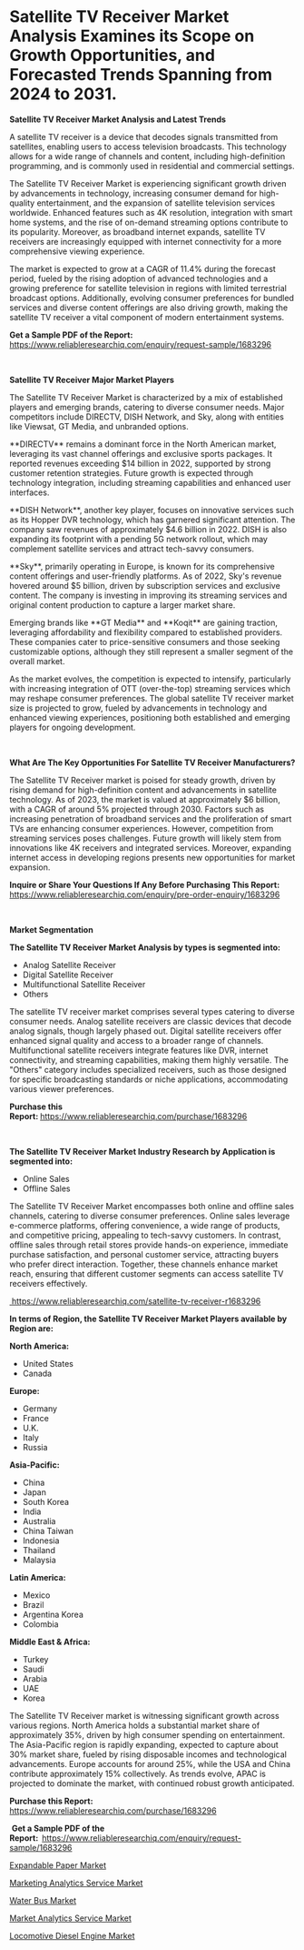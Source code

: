 <p><h1>Satellite TV Receiver Market Analysis Examines its Scope on Growth Opportunities, and Forecasted Trends Spanning from 2024 to 2031.</h1></p><p><strong>Satellite TV Receiver Market Analysis and Latest Trends</strong></p>
<p><p>A satellite TV receiver is a device that decodes signals transmitted from satellites, enabling users to access television broadcasts. This technology allows for a wide range of channels and content, including high-definition programming, and is commonly used in residential and commercial settings.</p><p>The Satellite TV Receiver Market is experiencing significant growth driven by advancements in technology, increasing consumer demand for high-quality entertainment, and the expansion of satellite television services worldwide. Enhanced features such as 4K resolution, integration with smart home systems, and the rise of on-demand streaming options contribute to its popularity. Moreover, as broadband internet expands, satellite TV receivers are increasingly equipped with internet connectivity for a more comprehensive viewing experience.</p><p>The market is expected to grow at a CAGR of 11.4% during the forecast period, fueled by the rising adoption of advanced technologies and a growing preference for satellite television in regions with limited terrestrial broadcast options. Additionally, evolving consumer preferences for bundled services and diverse content offerings are also driving growth, making the satellite TV receiver a vital component of modern entertainment systems.</p></p>
<p><strong>Get a Sample PDF of the Report:&nbsp;</strong> <a href="https://www.reliableresearchiq.com/enquiry/request-sample/1683296?utm_campaign=1577&utm_medium=2&utm_source=Github&utm_content=ia&utm_term=15102024&utm_id=satellite-tv-receiver">https://www.reliableresearchiq.com/enquiry/request-sample/1683296</a></p>
<p>&nbsp;</p>
<p><strong>Satellite TV Receiver Major Market Players</strong></p>
<p><p>The Satellite TV Receiver Market is characterized by a mix of established players and emerging brands, catering to diverse consumer needs. Major competitors include DIRECTV, DISH Network, and Sky, along with entities like Viewsat, GT Media, and unbranded options.</p><p>**DIRECTV** remains a dominant force in the North American market, leveraging its vast channel offerings and exclusive sports packages. It reported revenues exceeding $14 billion in 2022, supported by strong customer retention strategies. Future growth is expected through technology integration, including streaming capabilities and enhanced user interfaces.</p><p>**DISH Network**, another key player, focuses on innovative services such as its Hopper DVR technology, which has garnered significant attention. The company saw revenues of approximately $4.6 billion in 2022. DISH is also expanding its footprint with a pending 5G network rollout, which may complement satellite services and attract tech-savvy consumers.</p><p>**Sky**, primarily operating in Europe, is known for its comprehensive content offerings and user-friendly platforms. As of 2022, Sky's revenue hovered around $5 billion, driven by subscription services and exclusive content. The company is investing in improving its streaming services and original content production to capture a larger market share.</p><p>Emerging brands like **GT Media** and **Koqit** are gaining traction, leveraging affordability and flexibility compared to established providers. These companies cater to price-sensitive consumers and those seeking customizable options, although they still represent a smaller segment of the overall market.</p><p>As the market evolves, the competition is expected to intensify, particularly with increasing integration of OTT (over-the-top) streaming services which may reshape consumer preferences. The global satellite TV receiver market size is projected to grow, fueled by advancements in technology and enhanced viewing experiences, positioning both established and emerging players for ongoing development.</p></p>
<p>&nbsp;</p>
<p><strong>What Are The Key Opportunities For Satellite TV Receiver Manufacturers?</strong></p>
<p><p>The Satellite TV Receiver market is poised for steady growth, driven by rising demand for high-definition content and advancements in satellite technology. As of 2023, the market is valued at approximately $6 billion, with a CAGR of around 5% projected through 2030. Factors such as increasing penetration of broadband services and the proliferation of smart TVs are enhancing consumer experiences. However, competition from streaming services poses challenges. Future growth will likely stem from innovations like 4K receivers and integrated services. Moreover, expanding internet access in developing regions presents new opportunities for market expansion.</p></p>
<p><strong>Inquire or Share Your Questions If Any Before Purchasing This Report:</strong> <a href="https://www.reliableresearchiq.com/enquiry/pre-order-enquiry/1683296?utm_campaign=1577&utm_medium=2&utm_source=Github&utm_content=ia&utm_term=15102024&utm_id=satellite-tv-receiver">https://www.reliableresearchiq.com/enquiry/pre-order-enquiry/1683296</a></p>
<p>&nbsp;</p>
<p><strong>Market Segmentation</strong></p>
<p><strong>The Satellite TV Receiver Market Analysis by types is segmented into:</strong></p>
<p><ul><li>Analog Satellite Receiver</li><li>Digital Satellite Receiver</li><li>Multifunctional Satellite Receiver</li><li>Others</li></ul></p>
<p><p>The satellite TV receiver market comprises several types catering to diverse consumer needs. Analog satellite receivers are classic devices that decode analog signals, though largely phased out. Digital satellite receivers offer enhanced signal quality and access to a broader range of channels. Multifunctional satellite receivers integrate features like DVR, internet connectivity, and streaming capabilities, making them highly versatile. The "Others" category includes specialized receivers, such as those designed for specific broadcasting standards or niche applications, accommodating various viewer preferences.</p></p>
<p><strong>Purchase this Report:&nbsp;</strong><a href="https://www.reliableresearchiq.com/purchase/1683296?utm_campaign=1577&utm_medium=2&utm_source=Github&utm_content=ia&utm_term=15102024&utm_id=satellite-tv-receiver">https://www.reliableresearchiq.com/purchase/1683296</a></p>
<p>&nbsp;</p>
<p><strong>The Satellite TV Receiver Market Industry Research by Application is segmented into:</strong></p>
<p><ul><li>Online Sales</li><li>Offline Sales</li></ul></p>
<p><p>The Satellite TV Receiver Market encompasses both online and offline sales channels, catering to diverse consumer preferences. Online sales leverage e-commerce platforms, offering convenience, a wide range of products, and competitive pricing, appealing to tech-savvy customers. In contrast, offline sales through retail stores provide hands-on experience, immediate purchase satisfaction, and personal customer service, attracting buyers who prefer direct interaction. Together, these channels enhance market reach, ensuring that different customer segments can access satellite TV receivers effectively.</p></p>
<p><a href="https://www.reliableresearchiq.com/satellite-tv-receiver-r1683296?utm_campaign=1577&utm_medium=2&utm_source=Github&utm_content=ia&utm_term=15102024&utm_id=satellite-tv-receiver">&nbsp;https://www.reliableresearchiq.com/satellite-tv-receiver-r1683296</a></p>
<p><strong>In terms of Region, the Satellite TV Receiver Market Players available by Region are:</strong></p>
<p>
    <p> <strong> North America: </strong>
        <ul>
            <li>United States</li>
            <li>Canada</li>
        </ul>
        </p> 
    <p> <strong> Europe: </strong>
        <ul>
            <li>Germany</li>
            <li>France</li>
            <li>U.K.</li>
            <li>Italy</li>
            <li>Russia</li>
        </ul>
        </p> 
    <p> <strong> Asia-Pacific: </strong>
        <ul>
            <li>China</li>
            <li>Japan</li>
            <li>South Korea</li>
            <li>India</li>
            <li>Australia</li>
            <li>China Taiwan</li>
            <li>Indonesia</li>
            <li>Thailand</li>
            <li>Malaysia</li>
        </ul>
        </p> 
    <p> <strong> Latin America: </strong>
        <ul>
            <li>Mexico</li>
            <li>Brazil</li>
            <li>Argentina Korea</li>
            <li>Colombia</li>
        </ul>
        </p> 
    <p> <strong> Middle East & Africa: </strong>
        <ul>
            <li>Turkey</li>
            <li>Saudi</li>
            <li>Arabia</li>
            <li>UAE</li>
            <li>Korea</li>
        </ul>
    </p>
    </p>
<p><p>The Satellite TV Receiver market is witnessing significant growth across various regions. North America holds a substantial market share of approximately 35%, driven by high consumer spending on entertainment. The Asia-Pacific region is rapidly expanding, expected to capture about 30% market share, fueled by rising disposable incomes and technological advancements. Europe accounts for around 25%, while the USA and China contribute approximately 15% collectively. As trends evolve, APAC is projected to dominate the market, with continued robust growth anticipated.</p></p>
<p><strong>Purchase this Report: </strong><a href="https://www.reliableresearchiq.com/purchase/1683296?utm_campaign=1577&utm_medium=2&utm_source=Github&utm_content=ia&utm_term=15102024&utm_id=satellite-tv-receiver">https://www.reliableresearchiq.com/purchase/1683296</a></p>
<p>&nbsp;<strong>Get a Sample PDF of the Report:&nbsp;&nbsp;</strong><a href="https://www.reliableresearchiq.com/enquiry/request-sample/1683296?utm_campaign=1577&utm_medium=2&utm_source=Github&utm_content=ia&utm_term=15102024&utm_id=satellite-tv-receiver">https://www.reliableresearchiq.com/enquiry/request-sample/1683296</a></p>
<p><strong></strong></p>
<p><p><a href="https://www.linkedin.com/pulse/emerging-opportunities-challenges-global-expandable-paper-market-z7yse?utm_campaign=1577&utm_medium=2&utm_source=Github&utm_content=ia&utm_term=15102024&utm_id=satellite-tv-receiver">Expandable Paper Market</a></p><p><a href="https://github.com/denishaucarn/Market-Research-Report-List-1/blob/main/marketing-analytics-service-market.md?utm_campaign=1577&utm_medium=2&utm_source=Github&utm_content=ia&utm_term=15102024&utm_id=satellite-tv-receiver">Marketing Analytics Service Market</a></p><p><a href="https://issuu.com/reportprime-2/docs/water-bus-market-size-2030.pptx_d6e08778fac8c9?utm_campaign=1577&utm_medium=2&utm_source=Github&utm_content=ia&utm_term=15102024&utm_id=satellite-tv-receiver">Water Bus Market</a></p><p><a href="https://github.com/jillie6xbkabba/Market-Research-Report-List-1/blob/main/market-analytics-service-market.md?utm_campaign=1577&utm_medium=2&utm_source=Github&utm_content=ia&utm_term=15102024&utm_id=satellite-tv-receiver">Market Analytics Service Market</a></p><p><a href="https://issuu.com/reportprime-2/docs/locomotive-diesel-engine-market-siz_01bac28df3219f?utm_campaign=1577&utm_medium=2&utm_source=Github&utm_content=ia&utm_term=15102024&utm_id=satellite-tv-receiver">Locomotive Diesel Engine Market</a></p></p>
